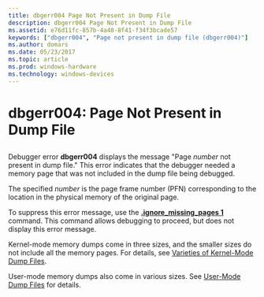 ```yaml
---
title: dbgerr004 Page Not Present in Dump File
description: dbgerr004 Page Not Present in Dump File
ms.assetid: e76d11fc-857b-4a40-8f41-f34f3bcade57
keywords: ["dbgerr004", "Page not present in dump file (dbgerr004)"]
ms.author: domars
ms.date: 05/23/2017
ms.topic: article
ms.prod: windows-hardware
ms.technology: windows-devices
---
```


# dbgerr004: Page Not Present in Dump File


## <span id="ddk_dbgerr004_dbg"></span><span id="DDK_DBGERR004_DBG"></span>


Debugger error **dbgerr004** displays the message "Page *number* not present in dump file." This error indicates that the debugger needed a memory page that was not included in the dump file being debugged.

The specified *number* is the page frame number (PFN) corresponding to the location in the physical memory of the original page.

To suppress this error message, use the [**.ignore\_missing\_pages 1**](-ignore-missing-pages--suppress-missing-page-errors-.md) command. This command allows debugging to proceed, but does not display this error message.

Kernel-mode memory dumps come in three sizes, and the smaller sizes do not include all the memory pages. For details, see [Varieties of Kernel-Mode Dump Files](varieties-of-kernel-mode-dump-files.md).

User-mode memory dumps also come in various sizes. See [User-Mode Dump Files](user-mode-dump-files.md) for details.

 

 





